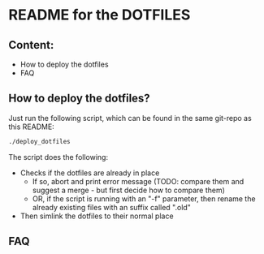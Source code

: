 README for the DOTFILES
=======================

Content:
--------
* How to deploy the dotfiles
* FAQ

How to deploy the dotfiles?
---------------------------
Just run the following script, which can be found in the same git-repo as this README:
```bash
./deploy_dotfiles
```

The script does the following:
* Checks if the dotfiles are already in place
  * If so, abort and print error message (TODO: compare them and suggest a merge - but first decide how to compare them)
  * OR, if the script is running with an "-f" parameter, then rename the already existing files with an suffix called ".old"
* Then simlink the dotfiles to their normal place

FAQ
---
